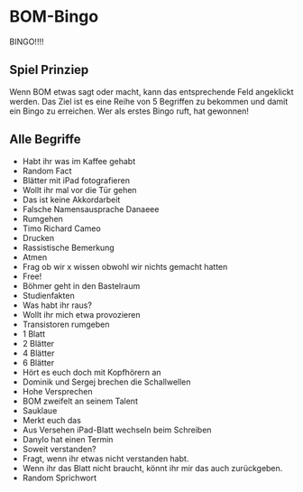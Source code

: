 # BOM-Bingo
BINGO!!!!

## Spiel Prinziep
Wenn BOM etwas sagt oder macht, kann das entsprechende Feld angeklickt werden.
Das Ziel ist es eine Reihe von 5 Begriffen zu bekommen und damit ein Bingo zu erreichen.
Wer als erstes Bingo ruft, hat gewonnen!

## Alle Begriffe
- Habt ihr was im Kaffee gehabt  
- Random Fact  
- Blätter mit iPad fotografieren  
- Wollt ihr mal vor die Tür gehen  
- Das ist keine Akkordarbeit  
- Falsche Namensausprache Danaeee  
- Rumgehen  
- Timo Richard Cameo  
- Drucken  
- Rassistische Bemerkung  
- Atmen  
- Frag ob wir x wissen obwohl wir nichts gemacht hatten  
- Free!  
- Böhmer geht in den Bastelraum  
- Studienfakten  
- Was habt ihr raus?  
- Wollt ihr mich etwa provozieren  
- Transistoren rumgeben  
- 1 Blatt  
- 2 Blätter  
- 4 Blätter  
- 6 Blätter  
- Hört es euch doch mit Kopfhörern an  
- Dominik und Sergej brechen die Schallwellen  
- Hohe Versprechen  
- BOM zweifelt an seinem Talent  
- Sauklaue  
- Merkt euch das  
- Aus Versehen iPad-Blatt wechseln beim Schreiben  
- Danylo hat einen Termin  
- Soweit verstanden?  
- Fragt, wenn ihr etwas nicht verstanden habt.  
- Wenn ihr das Blatt nicht braucht, könnt ihr mir das auch zurückgeben.  
- Random Sprichwort  
